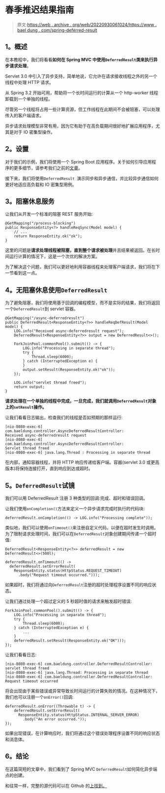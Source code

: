 # 春季推迟结果指南

> 原文:[https://web . archive . org/web/20220930061024/https://www . bael dung . com/spring-deferred-result](https://web.archive.org/web/20220930061024/https://www.baeldung.com/spring-deferred-result)

## **1。概述**

在本教程中，我们将看看**如何在 Spring MVC 中使用`DeferredResult`类来执行异步请求处理**。

Servlet 3.0 中引入了异步支持，简单地说，它允许在请求接收线程之外的另一个线程中处理 HTTP 请求。

从 Spring 3.2 开始可用，帮助将一个长时间运行的计算从一个 http-worker 线程卸载到一个单独的线程。

尽管另一个线程将占用一些计算资源，但工作线程在此期间不会被阻塞，可以处理传入的客户端请求。

异步请求处理模型非常有用，因为它有助于在高负载期间很好地扩展应用程序，尤其是对于 IO 密集型操作。

## **2。设置**

对于我们的示例，我们将使用一个 Spring Boot 应用程序。关于如何引导应用程序的更多细节，请参考我们之前的[文章](/web/20220626211007/https://www.baeldung.com/spring-boot-start)。

接下来，我们将使用`DeferredResult `演示同步和异步通信，并比较异步通信如何更好地适应高负载和 IO 密集型用例。

## **3。阻塞休息服务**

让我们从开发一个标准的阻塞 REST 服务开始:

```
@GetMapping("/process-blocking")
public ResponseEntity<?> handleReqSync(Model model) { 
    // ...
    return ResponseEntity.ok("ok");
}
```

这里的问题是**请求处理线程被阻塞，直到整个请求被处理**并且结果被返回。在长时间运行计算的情况下，这是一个次优的解决方案。

为了解决这个问题，我们可以更好地利用容器线程来处理客户端请求，我们将在下一节看到这一点。

## **4。无阻塞休息使用`DeferredResult`**

为了避免阻塞，我们将使用基于回调的编程模型，而不是实际的结果，我们将返回一个`DeferredResult`到 servlet 容器。

```
@GetMapping("/async-deferredresult")
public DeferredResult<ResponseEntity<?>> handleReqDefResult(Model model) {
    LOG.info("Received async-deferredresult request");
    DeferredResult<ResponseEntity<?>> output = new DeferredResult<>();

    ForkJoinPool.commonPool().submit(() -> {
        LOG.info("Processing in separate thread");
        try {
            Thread.sleep(6000);
        } catch (InterruptedException e) {
        }
        output.setResult(ResponseEntity.ok("ok"));
    });

    LOG.info("servlet thread freed");
    return output;
}
```

**请求处理在一个单独的线程中完成，一旦完成，我们就调用`DeferredResult`对象上的`setResult`操作。**

让我们看看日志输出，检查我们的线程是否如预期的那样运行:

```
[nio-8080-exec-6] com.baeldung.controller.AsyncDeferredResultController: 
Received async-deferredresult request
[nio-8080-exec-6] com.baeldung.controller.AsyncDeferredResultController: 
Servlet thread freed
[nio-8080-exec-6] java.lang.Thread : Processing in separate thread
```

在内部，通知容器线程，并将 HTTP 响应传递给客户端。容器(servlet 3.0 或更高版本)将保持连接打开，直到响应到达或超时。

## **5。`DeferredResult`试镜**

我们可以用 DeferredResult 注册 3 种类型的回调:完成、超时和错误回调。

让我们使用`onCompletion()`方法来定义一个异步请求完成时执行的代码块:

```
deferredResult.onCompletion(() -> LOG.info("Processing complete"));
```

类似地，我们可以使用`onTimeout()`来注册自定义代码，以便在超时发生时调用。为了限制请求处理时间，我们可以在`DeferredResult`对象创建期间传递一个超时值:

```
DeferredResult<ResponseEntity<?>> deferredResult = new DeferredResult<>(500l);

deferredResult.onTimeout(() -> 
  deferredResult.setErrorResult(
    ResponseEntity.status(HttpStatus.REQUEST_TIMEOUT)
      .body("Request timeout occurred.")));
```

如果超时，我们将通过向`DeferredResult`注册的超时处理程序设置不同的响应状态。

让我们通过处理一个超过定义的 5 秒超时值的请求来触发超时错误:

```
ForkJoinPool.commonPool().submit(() -> {
    LOG.info("Processing in separate thread");
    try {
        Thread.sleep(6000);
    } catch (InterruptedException e) {
        ...
    }
    deferredResult.setResult(ResponseEntity.ok("OK")));
});
```

让我们看看日志:

```
[nio-8080-exec-6] com.baeldung.controller.DeferredResultController: 
servlet thread freed
[nio-8080-exec-6] java.lang.Thread: Processing in separate thread
[nio-8080-exec-6] com.baeldung.controller.DeferredResultController: 
Request timeout occurred
```

将会出现由于某些错误或异常导致长时间运行的计算失败的情况。在这种情况下，我们也可以注册一个`onError()`回调:

```
deferredResult.onError((Throwable t) -> {
    deferredResult.setErrorResult(
      ResponseEntity.status(HttpStatus.INTERNAL_SERVER_ERROR)
        .body("An error occurred."));
});
```

如果出现错误，在计算响应时，我们将通过这个错误处理程序设置不同的响应状态和消息体。

## **6。结论**

在这篇简短的文章中，我们看到了 Spring MVC `DeferredResult`如何简化异步端点的创建。

和往常一样，完整的源代码可以在 Github 的[上找到。](https://web.archive.org/web/20220626211007/https://github.com/eugenp/tutorials/tree/master/spring-web-modules/spring-rest-http)